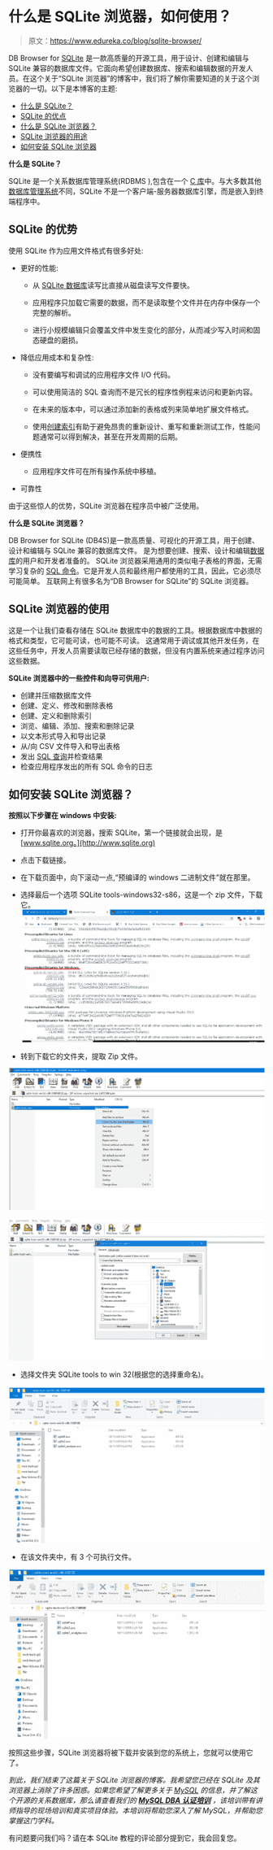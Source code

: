 # 什么是 SQLite 浏览器，如何使用？

> 原文：<https://www.edureka.co/blog/sqlite-browser/>

DB Browser for [SQLite](https://www.edureka.co/blog/sqlite-tutorial/) 是一款高质量的开源工具，用于设计、创建和编辑与 SQLite 兼容的数据库文件。它面向希望创建数据库、搜索和编辑数据的开发人员。在这个关于“SQLite 浏览器”的博客中，我们将了解你需要知道的关于这个浏览器的一切。以下是本博客的主题:

*   [什么是 SQLite？](#whatissqlite)
*   [SQLite 的优点](#advantages)
*   [什么是 SQLite 浏览器？](#sqlitebrowser)
*   [SQLite 浏览器的用途](#uses)
*   [如何安装 SQLite 浏览器](#installsqlite)

**什么是 SQLite？**

SQLite 是一个关系数据库管理系统(RDBMS ),包含在一个 [C 库](https://www.edureka.co/blog/c-programming-tutorial/)中。与大多数其他[数据库管理系统](https://www.edureka.co/blog/what-is-a-database/#Database_Management_System_(DBMS))不同，SQLite 不是一个客户端-服务器数据库引擎，而是嵌入到终端程序中。

## **SQLite 的优势**

使用 SQLite 作为应用文件格式有很多好处:

*   更好的性能:

    *   从 [SQLite 数据库](https://www.edureka.co/blog/sqlite-tutorial/)读写比直接从磁盘读写文件要快。

    *   应用程序只加载它需要的数据，而不是读取整个文件并在内存中保存一个完整的解析。

    *   进行小规模编辑只会覆盖文件中发生变化的部分，从而减少写入时间和固态硬盘的磨损。

*   降低应用成本和复杂性:

    *   没有要编写和调试的应用程序文件 I/O 代码。

    *   可以使用简洁的 SQL 查询而不是冗长的程序性例程来访问和更新内容。

    *   在未来的版本中，可以通过添加新的表格或列来简单地扩展文件格式。

    *   使用[创建索引](https://www.edureka.co/blog/sql-constraints/#indexconstraint)有助于避免昂贵的重新设计、重写和重新测试工作，性能问题通常可以得到解决，甚至在开发周期的后期。

*   便携性

    *   应用程序文件可在所有操作系统中移植。

*   可靠性

由于这些惊人的优势，SQLite 浏览器在程序员中被广泛使用。

**什么是 SQLite 浏览器？**

DB Browser for SQLite (DB4S)是一款高质量、可视化的开源工具，用于创建、设计和编辑与 SQLite 兼容的数据库文件。 是为想要创建、搜索、设计和编辑[数据库](https://www.edureka.co/blog/what-is-a-database/)的用户和开发者准备的。 SQLite 浏览器采用通用的类似电子表格的界面，无需学习复杂的 [SQL 命令](https://www.edureka.co/blog/sql-commands)。它是开发人员和最终用户都使用的工具，因此，它必须尽可能简单。 互联网上有很多名为“DB Browser for SQLite”的 SQLite 浏览器。

## **SQLite 浏览器的使用**

这是一个让我们查看存储在 SQLite 数据库中的数据的工具。根据数据库中数据的格式和类型，它可能可读，也可能不可读。 这通常用于调试或其他开发任务，在这些任务中，开发人员需要读取已经存储的数据，但没有内置系统来通过程序访问这些数据。

**SQLite 浏览器中的一些控件和向导可供用户:**

*   创建并压缩数据库文件
*   创建、定义、修改和删除表格
*   创建、定义和删除索引
*   浏览、编辑、添加、搜索和删除记录
*   以文本形式导入和导出记录
*   从/向 CSV 文件导入和导出表格
*   发出 [SQL 查询](https://www.edureka.co/blog/insert-query-sql/)并检查结果
*   检查应用程序发出的所有 SQL 命令的日志

## **如何安装 SQLite 浏览器？**

**按照以下步骤在 windows 中安装:**

*   打开你最喜欢的浏览器，搜索 SQLite，第一个链接就会出现，是[www.sqlite.org。](http://www.sqlite.org)
*   点击下载链接。
*   在下载页面中，向下滚动一点,“预编译的 windows 二进制文件”就在那里。
*   选择最后一个选项 SQLite tools-windows32-s86，这是一个 zip 文件，下载它。![Sqlite installation step 1 - Edureka](img/9a21d7e79225892c00ab65504385f2d4.png)

*   转到下载它的文件夹，提取 Zip 文件。

![Sqlite installation step 2 - Edureka](img/8f6be16a22139f19a096f5b197545134.png)

![Sqlite installation step 3 - Edureka](img/f28d291d0aae1870e7d314b431cd5a62.png)

*   选择文件夹 SQLite tools to win 32(根据您的选择重命名)。

![Sqlite installation step 4 - Edureka](img/e047705888e8f2964146a872d295581f.png)

*   在该文件夹中，有 3 个可执行文件。

![Sqlite installation step 5 - Edureka](img/0d3779a87c972f056a6dfb145df4dbc7.png)

按照这些步骤，SQLite 浏览器将被下载并安装到您的系统上，您就可以使用它了。

*到此，我们结束了这篇关于 SQLite 浏览器的博客。我希望您已经在 SQLite 及其浏览器上消除了许多困惑。如果您希望了解更多关于 [MySQL](https://www.edureka.co/blog/what-is-mysql/) 的信息，并了解这个开源的关系数据库，那么请查看我们的 **[MySQL DBA 认证培训](https://www.edureka.co/mysql-dba)** ，该培训带有讲师指导的现场培训和真实项目体验。本培训将帮助您深入了解 MySQL，并帮助您掌握这门学科。*

有问题要问我们吗？请在本 SQLite 教程的评论部分提到它，我会回复您。